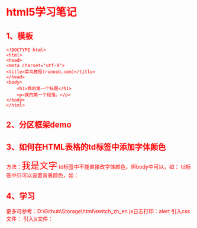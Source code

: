 # html5学习笔记

## 1、模板
```
<!DOCTYPE html>
<html>
<head>
<meta charset="utf-8">
<title>菜鸟教程(runoob.com)</title>
</head>
<body>
    <h1>我的第一个标题</h1>
    <p>我的第一个段落。</p>
</body>
</html>
```

## 2、分区框架demo

## 3、如何在HTML表格的td标签中添加字体颜色
方法：<td><font size="5" color="red">我是文字</font></td>
td标签中不能直接改字体颜色，但body中可以，如：<body text="red">
td标签中只可以设置背景颜色，如：<td bgcolor="gray">

## 4、学习
更多可参考：D:\Github\Storage\html\switch_zh_en
js日志打印：alert
引入css文件：<link rel="stylesheet" href="language.css" type="text/css">
引入js文件：<script type="text/javascript" src="language.js"></script>





